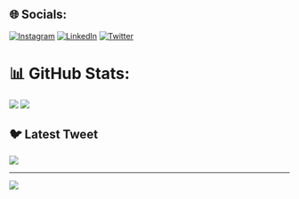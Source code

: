 
## 🌐 Socials:
[![Instagram](https://img.shields.io/badge/Instagram-%23E4405F.svg?logo=Instagram&logoColor=white)](https://instagram.com/sitzen023) [![LinkedIn](https://img.shields.io/badge/LinkedIn-%230077B5.svg?logo=linkedin&logoColor=white)](https://linkedin.com/in/fatur-muhammad-94770418a) [![Twitter](https://img.shields.io/badge/Twitter-%231DA1F2.svg?logo=Twitter&logoColor=white)](https://twitter.com/heinz023) 

# 📊 GitHub Stats:
![](https://github-readme-stats.vercel.app/api?username=skript023&theme=dark&hide_border=false&include_all_commits=true&count_private=true)
![](https://github-readme-stats.vercel.app/api/top-langs/?username=skript023&theme=dark&hide_border=false&include_all_commits=true&count_private=true&layout=compact)

## 🐦 Latest Tweet
[![](https://gtce.itsvg.in/api?username=heinz023)](https://github.com/VishwaGauravIn/github-twitter-card-embed)

---
[![](https://visitcount.itsvg.in/api?id=skript023&icon=0&color=0)](https://visitcount.itsvg.in)

<!-- Proudly created with GPRM ( https://gprm.itsvg.in ) -->
